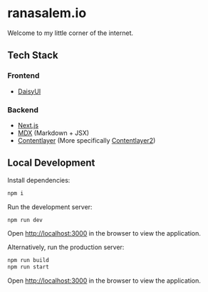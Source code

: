 # ranasalem.io
Welcome to my little corner of the internet.

## Tech Stack

### Frontend
- [DaisyUI](https://daisyui.com)

### Backend
- [Next.js](https://nextjs.org)
- [MDX](https://mdxjs.com) (Markdown + JSX)
- [Contentlayer](https://contentlayer.dev/docs/getting-started-cddd76b7) (More specifically [Contentlayer2](https://github.com/timlrx/contentlayer2))

## Local Development

Install dependencies:
```bash
npm i
```

Run the development server:

```bash
npm run dev
```

Open [http://localhost:3000](http://localhost:3000) in the browser to view the application.  

Alternatively, run the production server:

```bash
npm run build
npm run start
```

Open [http://localhost:3000](http://localhost:3000) in the browser to view the application.
